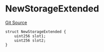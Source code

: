 # NewStorageExtended
[Git Source](https://github.com/ubiquity/ubiquity-dollar/blob/0cae71618450aff584ed3369a18e2ba12900dc6b/src/dollar/mocks/MockFacet.sol)


```solidity
struct NewStorageExtended {
    uint256 slot1;
    uint256 slot2;
}
```

